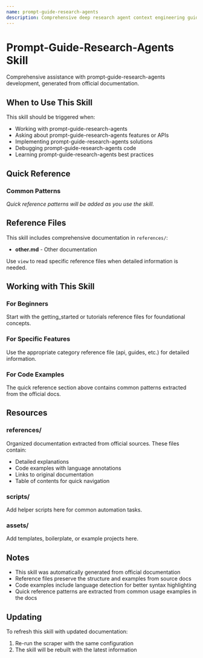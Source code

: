 ```yaml
---
name: prompt-guide-research-agents
description: Comprehensive deep research agent context engineering guide including practical techniques, design patterns, and prompt optimization strategies
---
```


# Prompt-Guide-Research-Agents Skill

Comprehensive assistance with prompt-guide-research-agents development, generated from official documentation.

## When to Use This Skill

This skill should be triggered when:
- Working with prompt-guide-research-agents
- Asking about prompt-guide-research-agents features or APIs
- Implementing prompt-guide-research-agents solutions
- Debugging prompt-guide-research-agents code
- Learning prompt-guide-research-agents best practices

## Quick Reference

### Common Patterns

*Quick reference patterns will be added as you use the skill.*

## Reference Files

This skill includes comprehensive documentation in `references/`:

- **other.md** - Other documentation

Use `view` to read specific reference files when detailed information is needed.

## Working with This Skill

### For Beginners
Start with the getting_started or tutorials reference files for foundational concepts.

### For Specific Features
Use the appropriate category reference file (api, guides, etc.) for detailed information.

### For Code Examples
The quick reference section above contains common patterns extracted from the official docs.

## Resources

### references/
Organized documentation extracted from official sources. These files contain:
- Detailed explanations
- Code examples with language annotations
- Links to original documentation
- Table of contents for quick navigation

### scripts/
Add helper scripts here for common automation tasks.

### assets/
Add templates, boilerplate, or example projects here.

## Notes

- This skill was automatically generated from official documentation
- Reference files preserve the structure and examples from source docs
- Code examples include language detection for better syntax highlighting
- Quick reference patterns are extracted from common usage examples in the docs

## Updating

To refresh this skill with updated documentation:
1. Re-run the scraper with the same configuration
2. The skill will be rebuilt with the latest information
